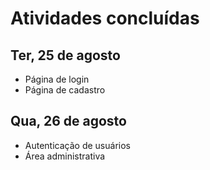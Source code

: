 # Atividades concluídas

## Ter, 25 de agosto
- Página de login
- Página de cadastro

## Qua, 26 de agosto
- Autenticação de usuários
- Área administrativa